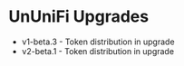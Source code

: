 # UnUniFi Upgrades

- v1-beta.3 - Token distribution in upgrade
- v2-beta.1 - Token distribution in upgrade
